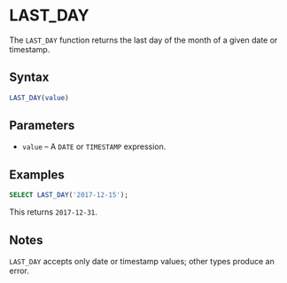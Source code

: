 # LAST_DAY

The `LAST_DAY` function returns the last day of the month of a given date or timestamp.

## Syntax

```sql
LAST_DAY(value)
```

## Parameters

- `value` – A `DATE` or `TIMESTAMP` expression.

## Examples

```sql
SELECT LAST_DAY('2017-12-15');
```

This returns `2017-12-31`.

## Notes

`LAST_DAY` accepts only date or timestamp values; other types produce an error.
